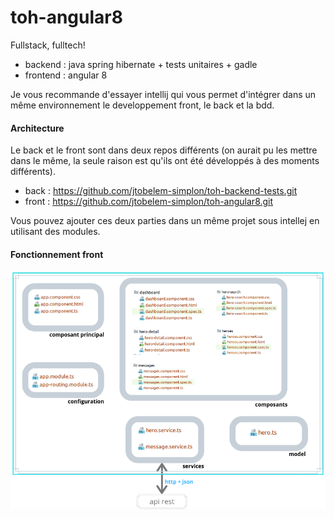 # toh-angular8

Fullstack, fulltech!

- backend : java spring hibernate + tests unitaires + gadle
- frontend : angular 8

Je vous recommande d'essayer intellij qui vous permet d'intégrer dans un même environnement le developpement front, le back et la bdd.

#### Architecture

Le back et le front sont dans deux repos différents (on aurait pu les mettre dans le même, la seule raison est qu'ils ont été développés à des moments différents).

- back : <https://github.com/jtobelem-simplon/toh-backend-tests.git>
- front : <https://github.com/jtobelem-simplon/toh-angular8.git>

Vous pouvez ajouter ces deux parties dans un même projet sous intellej en utilisant des modules.

#### Fonctionnement front

![img](diag.png)

